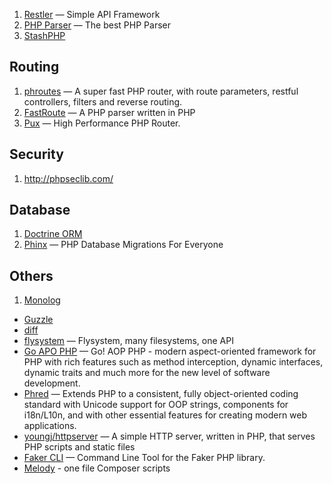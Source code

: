 1. [Restler](https://github.com/Luracast/Restler) — Simple API Framework
1. [PHP Parser](https://github.com/nikic/PHP-Parser/) — The best PHP Parser
2. [StashPHP](http://www.stashphp.com/)

## Routing

1. [phroutes](https://github.com/joegreen0991/phroute) — A super fast PHP router, with route parameters, restful controllers, filters and reverse routing.
1. [FastRoute](https://github.com/nikic/FastRoute/) — A PHP parser written in PHP
1. [Pux](http://c9s.github.io/Pux/) — High Performance PHP Router.

## Security

1. http://phpseclib.com/

## Database

1. [Doctrine ORM](http://www.doctrine-project.org/projects/orm.html)
1. [Phinx](http://phinx.org/) — PHP Database Migrations For Everyone

## Others

1. [Monolog](https://github.com/Seldaek/monolog)
- [Guzzle](http://docs.guzzlephp.org/en/latest/)
- [diff](https://github.com/sebastianbergmann/diff)
- [flysystem](https://github.com/thephpleague/flysystem) — Flysystem, many filesystems, one API
- [Go APO PHP](https://github.com/lisachenko/go-aop-php) — Go! AOP PHP - modern aspect-oriented framework for PHP with rich features such as method interception, dynamic interfaces, dynamic traits and much more for the new level of software development.
- [Phred](https://github.com/nazariyg/Phred) — Extends PHP to a consistent, fully object-oriented coding standard with Unicode support for OOP strings, components for i18n/L10n, and with other essential features for creating modern web applications.
- [youngj/httpserver](https://github.com/youngj/httpserver) — A simple HTTP server, written in PHP, that serves PHP scripts and static files
- [Faker CLI](https://github.com/bit3/faker-cli) — Command Line Tool for the Faker PHP library.
- [Melody](http://melody.sensiolabs.org/) - one file Composer scripts
